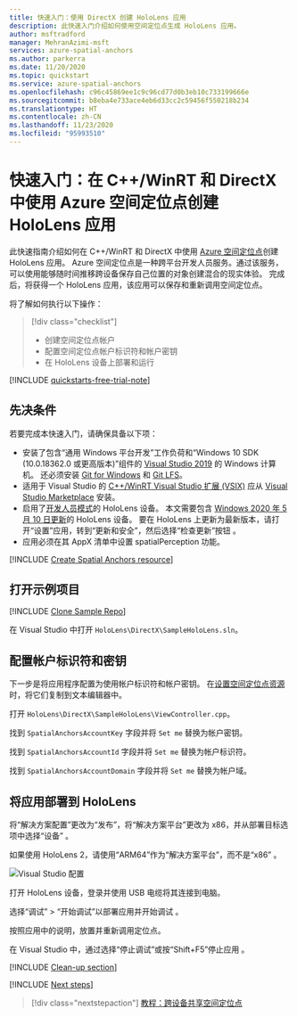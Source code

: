 ```yaml
---
title: 快速入门：使用 DirectX 创建 HoloLens 应用
description: 此快速入门介绍如何使用空间定位点生成 HoloLens 应用。
author: msftradford
manager: MehranAzimi-msft
services: azure-spatial-anchors
ms.author: parkerra
ms.date: 11/20/2020
ms.topic: quickstart
ms.service: azure-spatial-anchors
ms.openlocfilehash: c96c45869ee1c9c96cd77d0b3eb10c733199666e
ms.sourcegitcommit: b8eba4e733ace4eb6d33cc2c59456f550218b234
ms.translationtype: HT
ms.contentlocale: zh-CN
ms.lasthandoff: 11/23/2020
ms.locfileid: "95993510"
---
```

# <a name="quickstart-create-a-hololens-app-with-azure-spatial-anchors-in-cwinrt-and-directx"></a>快速入门：在 C++/WinRT 和 DirectX 中使用 Azure 空间定位点创建 HoloLens 应用

此快速指南介绍如何在 C++/WinRT 和 DirectX 中使用 [Azure 空间定位点](../overview.md)创建 HoloLens 应用。 Azure 空间定位点是一种跨平台开发人员服务。通过该服务，可以使用能够随时间推移跨设备保存自己位置的对象创建混合的现实体验。 完成后，将获得一个 HoloLens 应用，该应用可以保存和重新调用空间定位点。

将了解如何执行以下操作：

> [!div class="checklist"]
> * 创建空间定位点帐户
> * 配置空间定位点帐户标识符和帐户密钥
> * 在 HoloLens 设备上部署和运行

[!INCLUDE [quickstarts-free-trial-note](../../../includes/quickstarts-free-trial-note.md)]

## <a name="prerequisites"></a>先决条件

若要完成本快速入门，请确保具备以下项：
- 安装了包含“通用 Windows 平台开发”工作负荷和“Windows 10 SDK (10.0.18362.0 或更高版本)”组件的 <a href="https://www.visualstudio.com/downloads/" target="_blank">Visual Studio 2019</a> 的 Windows 计算机。 还必须安装 <a href="https://git-scm.com/download/win" target="_blank">Git for Windows</a> 和 <a href="https://git-lfs.github.com/">Git LFS</a>。
- 适用于 Visual Studio 的 [C++/WinRT Visual Studio 扩展 (VSIX)](https://aka.ms/cppwinrt/vsix) 应从 [Visual Studio Marketplace](https://marketplace.visualstudio.com/) 安装。
- 启用了[开发人员模式](/windows/mixed-reality/using-visual-studio)的 HoloLens 设备。 本文需要包含 [Windows 2020 年 5 月 10 日更新](/windows/mixed-reality/whats-new/release-notes-may-2020)的 HoloLens 设备。 要在 HoloLens 上更新为最新版本，请打开“设置”应用，转到“更新和安全”，然后选择“检查更新”按钮  。
- 应用必须在其 AppX 清单中设置 spatialPerception 功能。

[!INCLUDE [Create Spatial Anchors resource](../../../includes/spatial-anchors-get-started-create-resource.md)]

## <a name="open-the-sample-project"></a>打开示例项目

[!INCLUDE [Clone Sample Repo](../../../includes/spatial-anchors-clone-sample-repository.md)]

在 Visual Studio 中打开 `HoloLens\DirectX\SampleHoloLens.sln`。

## <a name="configure-account-identifier-and-key"></a>配置帐户标识符和密钥

下一步是将应用程序配置为使用帐户标识符和帐户密钥。 在[设置空间定位点资源](#create-a-spatial-anchors-resource)时，将它们复制到文本编辑器中。

打开 `HoloLens\DirectX\SampleHoloLens\ViewController.cpp`。

找到 `SpatialAnchorsAccountKey` 字段并将 `Set me` 替换为帐户密钥。

找到 `SpatialAnchorsAccountId` 字段并将 `Set me` 替换为帐户标识符。

找到 `SpatialAnchorsAccountDomain` 字段并将 `Set me` 替换为帐户域。

## <a name="deploy-the-app-to-your-hololens"></a>将应用部署到 HoloLens

将“解决方案配置”更改为“发布”，将“解决方案平台”更改为 x86，并从部署目标选项中选择“设备”    。

如果使用 HoloLens 2，请使用“ARM64”作为“解决方案平台”，而不是“x86”  。

![Visual Studio 配置](./media/get-started-hololens/visual-studio-configuration.png)

打开 HoloLens 设备，登录并使用 USB 电缆将其连接到电脑。

选择“调试” > “开始调试”以部署应用并开始调试 。

按照应用中的说明，放置并重新调用定位点。

在 Visual Studio 中，通过选择“停止调试”或按“Shift+F5”停止应用 。

[!INCLUDE [Clean-up section](../../../includes/clean-up-section-portal.md)]

[!INCLUDE [Next steps](../../../includes/spatial-anchors-quickstarts-nextsteps.md)]

> [!div class="nextstepaction"]
> [教程：跨设备共享空间定位点](../tutorials/tutorial-share-anchors-across-devices.md)